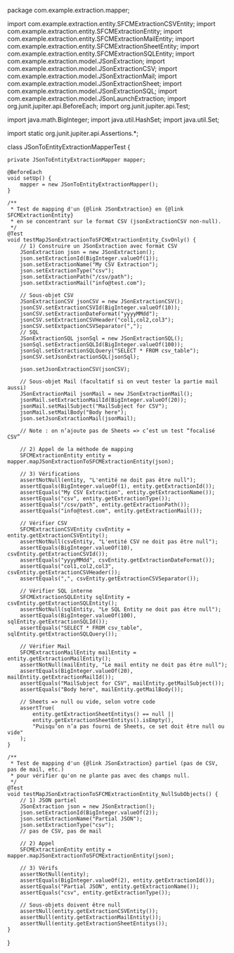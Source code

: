 package com.example.extraction.mapper;

import com.example.extraction.entity.SFCMExtractionCSVEntity;
import com.example.extraction.entity.SFCMExtractionEntity;
import com.example.extraction.entity.SFCMExtractionMailEntity;
import com.example.extraction.entity.SFCMExtractionSheetEntity;
import com.example.extraction.entity.SFCMExtractionSQLEntity;
import com.example.extraction.model.JSonExtraction;
import com.example.extraction.model.JSonExtractionCSV;
import com.example.extraction.model.JSonExtractionMail;
import com.example.extraction.model.JSonExtractionSheet;
import com.example.extraction.model.JSonExtractionSQL;
import com.example.extraction.model.JSonLaunchExtraction;
import org.junit.jupiter.api.BeforeEach;
import org.junit.jupiter.api.Test;

import java.math.BigInteger;
import java.util.HashSet;
import java.util.Set;

import static org.junit.jupiter.api.Assertions.*;

class JSonToEntityExtractionMapperTest {

    private JSonToEntityExtractionMapper mapper;

    @BeforeEach
    void setUp() {
        mapper = new JSonToEntityExtractionMapper();
    }

    /**
     * Test de mapping d'un {@link JSonExtraction} en {@link SFCMExtractionEntity}
     * en se concentrant sur le format CSV (jsonExtractionCSV non-null).
     */
    @Test
    void testMapJSonExtractionToSFCMExtractionEntity_CsvOnly() {
        // 1) Construire un JSonExtraction avec format CSV
        JSonExtraction json = new JSonExtraction();
        json.setExtractionId(BigInteger.valueOf(1));
        json.setExtractionName("My CSV Extraction");
        json.setExtractionType("csv");
        json.setExtractionPath("/csv/path");
        json.setExtractionMail("info@test.com");

        // Sous-objet CSV
        JSonExtractionCSV jsonCSV = new JSonExtractionCSV();
        jsonCSV.setExtractionCSVId(BigInteger.valueOf(10));
        jsonCSV.setExtractionDateFormat("yyyyMMdd");
        jsonCSV.setExtractionCSVHeader("col1,col2,col3");
        jsonCSV.setExtpactionCSVSeparator(",");
        // SQL
        JSonExtractionSQL jsonSql = new JSonExtractionSQL();
        jsonSql.setExtractionSQLId(BigInteger.valueOf(100));
        jsonSql.setExtractionSQLQuery("SELECT * FROM csv_table");
        jsonCSV.setJsonExtractionSQL(jsonSql);

        json.setJsonExtractionCSV(jsonCSV);

        // Sous-objet Mail (facultatif si on veut tester la partie mail aussi)
        JSonExtractionMail jsonMail = new JSonExtractionMail();
        jsonMail.setExtractionMailId(BigInteger.valueOf(20));
        jsonMail.setMailSubject("MailSubject for CSV");
        jsonMail.setMailBody("Body here");
        json.setJsonExtractionMail(jsonMail);

        // Note : on n’ajoute pas de Sheets => c’est un test “focalisé CSV”

        // 2) Appel de la méthode de mapping
        SFCMExtractionEntity entity = mapper.mapJSonExtractionToSFCMExtractionEntity(json);

        // 3) Vérifications
        assertNotNull(entity, "L'entité ne doit pas être null");
        assertEquals(BigInteger.valueOf(1), entity.getExtractionId());
        assertEquals("My CSV Extraction", entity.getExtractionName());
        assertEquals("csv", entity.getExtractionType());
        assertEquals("/csv/path", entity.getExtractionPath());
        assertEquals("info@test.com", entity.getExtractionMail());

        // Vérifier CSV
        SFCMExtractionCSVEntity csvEntity = entity.getExtractionCSVEntity();
        assertNotNull(csvEntity, "L'entité CSV ne doit pas être null");
        assertEquals(BigInteger.valueOf(10), csvEntity.getExtractionCSVId());
        assertEquals("yyyyMMdd", csvEntity.getExtractionDateFormat());
        assertEquals("col1,col2,col3", csvEntity.getExtractionCSVHeader());
        assertEquals(",", csvEntity.getExtractionCSVSeparator());

        // Vérifier SQL interne
        SFCMExtractionSQLEntity sqlEntity = csvEntity.getExtractionSQLEntity();
        assertNotNull(sqlEntity, "Le SQL Entity ne doit pas être null");
        assertEquals(BigInteger.valueOf(100), sqlEntity.getExtractionSQLId());
        assertEquals("SELECT * FROM csv_table", sqlEntity.getExtractionSQLQuery());

        // Vérifier Mail
        SFCMExtractionMailEntity mailEntity = entity.getExtractionMailEntity();
        assertNotNull(mailEntity, "Le mail entity ne doit pas être null");
        assertEquals(BigInteger.valueOf(20), mailEntity.getExtractionMailId());
        assertEquals("MailSubject for CSV", mailEntity.getMailSubject());
        assertEquals("Body here", mailEntity.getMailBody());

        // Sheets => null ou vide, selon votre code
        assertTrue(
            entity.getExtractionSheetEntitys() == null ||
            entity.getExtractionSheetEntitys().isEmpty(),
            "Puisqu’on n’a pas fourni de Sheets, ce set doit être null ou vide"
        );
    }

    /**
     * Test de mapping d'un {@link JSonExtraction} partiel (pas de CSV, pas de mail, etc.)
     * pour vérifier qu'on ne plante pas avec des champs null.
     */
    @Test
    void testMapJSonExtractionToSFCMExtractionEntity_NullSubObjects() {
        // 1) JSON partiel
        JSonExtraction json = new JSonExtraction();
        json.setExtractionId(BigInteger.valueOf(2));
        json.setExtractionName("Partial JSON");
        json.setExtractionType("csv"); 
        // pas de CSV, pas de mail

        // 2) Appel
        SFCMExtractionEntity entity = mapper.mapJSonExtractionToSFCMExtractionEntity(json);

        // 3) Vérifs
        assertNotNull(entity);
        assertEquals(BigInteger.valueOf(2), entity.getExtractionId());
        assertEquals("Partial JSON", entity.getExtractionName());
        assertEquals("csv", entity.getExtractionType());

        // Sous-objets doivent être null
        assertNull(entity.getExtractionCSVEntity());
        assertNull(entity.getExtractionMailEntity());
        assertNull(entity.getExtractionSheetEntitys());
    }
}
